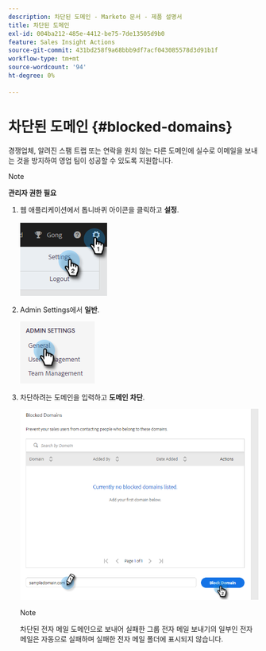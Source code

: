 ```yaml
---
description: 차단된 도메인 - Marketo 문서 - 제품 설명서
title: 차단된 도메인
exl-id: 004ba212-485e-4412-be75-7de13505d9b0
feature: Sales Insight Actions
source-git-commit: 431bd258f9a68bbb9df7acf043085578d3d91b1f
workflow-type: tm+mt
source-wordcount: '94'
ht-degree: 0%

---
```


# 차단된 도메인 {#blocked-domains}

경쟁업체, 알려진 스팸 트랩 또는 연락을 원치 않는 다른 도메인에 실수로 이메일을 보내는 것을 방지하여 영업 팀이 성공할 수 있도록 지원합니다.

>[!NOTE]
>
>**관리자 권한 필요**

1. 웹 애플리케이션에서 톱니바퀴 아이콘을 클릭하고 **설정**.

   ![](assets/blocked-domains-1.png)

1. Admin Settings에서 **일반**.

   ![](assets/blocked-domains-2.png)

1. 차단하려는 도메인을 입력하고 **도메인 차단**.

   ![](assets/blocked-domains-3.png)

   >[!NOTE]
   >
   >차단된 전자 메일 도메인으로 보내어 실패한 그룹 전자 메일 보내기의 일부인 전자 메일은 자동으로 실패하며 실패한 전자 메일 폴더에 표시되지 않습니다.
